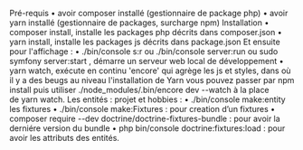 Pré-requis
    • avoir composer installé (gestionnaire de package php)
    • avoir yarn installé (gestionnaire de packages, surcharge npm)
Installation
    • composer install, installe les packages php décrits dans composer.json
    • yarn install, installe les packages js décrits dans package.json
Et ensuite pour l'affichage :
    • ./bin/console s:r ou ./bin/console server:run ou sudo symfony server:start , démarre un serveur web local de développement
    • yarn watch, exécute en continu 'encore' qui agrège les js et styles, dans où il y a des beugs au niveau l'installation de Yarn vous pouvez passer par npm install puis utiliser ./node_modules/.bin/encore dev --watch à la place de yarn watch.
Les entités : projet et hobbies :
    • ./bin/console make:entity
      les fixtures
    • ./bin/console make:Fixtures : pour creation d’un fixtures
    • composer require --dev doctrine/doctrine-fixtures-bundle : pour avoir la derniére version du bundle
    • php bin/console doctrine:fixtures:load : pour avoir les attributs des entités.



